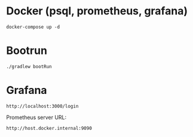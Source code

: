 # Docker (psql, prometheus, grafana)
```
docker-compose up -d
```

# Bootrun
```
./gradlew bootRun
```

# Grafana

```
http://localhost:3000/login
```

Prometheus server URL: 
```
http://host.docker.internal:9090
```
